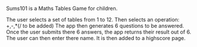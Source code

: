 Sums101 is a Maths Tables Game for children.

The user selects a set of tables from 1 to 12.
Then selects an operation: +,-,*(/ to be added)
The app then generates 6 questions to be answered.
Once the user submits there 6 answers, the app returns their result out of 6.
The user can then enter there name. It is then added to a highscore page.
